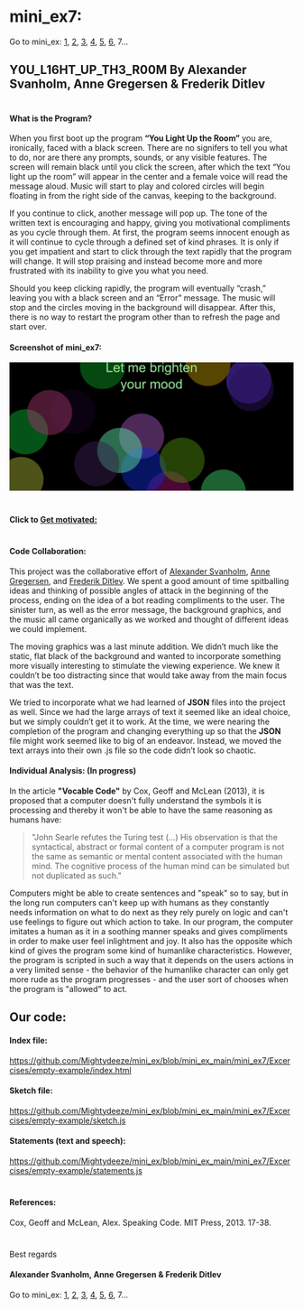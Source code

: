 #  mini_ex7:
Go to mini_ex:
[1](https://github.com/Mightydeeze/mini_ex/tree/mini_ex_main/mini_ex1),
[2](https://github.com/Mightydeeze/mini_ex/tree/mini_ex_main/mini_ex2),
[3](https://github.com/Mightydeeze/mini_ex/tree/mini_ex_main/mini_ex3),
[4](https://github.com/Mightydeeze/mini_ex/tree/mini_ex_main/mini_ex4),
[5](https://github.com/Mightydeeze/mini_ex/tree/mini_ex_main/mini_ex5), 
[6](https://github.com/Mightydeeze/mini_ex/tree/mini_ex_main/mini_ex6), 7...
## Y0U_L16HT_UP_TH3_R00M By Alexander Svanholm, Anne Gregersen & Frederik Ditlev
#
#### What is the Program?

When you first boot up the program **“You Light Up the Room”** you are, ironically, faced with a black screen. There are no signifers to tell you what to do, nor are there any prompts, sounds, or any visible features. The screen will remain black until you click the screen, after which the text “You light up the room” will appear in the center and a female voice will read the message aloud. Music will start to play and colored circles will begin floating in from the right side of the canvas, keeping to the background. 

If you continue to click, another message will pop up. The tone of the written text is encouraging and happy, giving you motivational compliments as you cycle through them. At first, the program seems innocent enough as it will continue to cycle through a defined set of kind phrases. It is only if you get impatient and start to click through the text rapidly that the program will change. It will stop praising and instead become more and more frustrated with its inability to give you what you need. 

Should you keep clicking rapidly, the program will eventually “crash,” leaving you with a black screen and an “Error” message. The music will stop and the circles moving in the background will disappear. After this, there is no way to restart the program other than to refresh the page and start over. 

#### Screenshot of mini_ex7:
![alt text](mini_ex7.1.png "Let me brighten your mood")
#
#### Click to [Get motivated:](https://cdn.rawgit.com/Mightydeeze/mini_ex/mini_ex_main/mini_ex7/Excercises/empty-example/index.html)
#
#### Code Collaboration:

This project was the collaborative effort of [Alexander Svanholm](https://github.com/ubiquitousman/mini-ex), [Anne Gregersen](https://github.com/AnnesFlashBack/Mini-Exercises), and [Frederik Ditlev](https://github.com/Mightydeeze/mini_ex/tree/mini_ex_main). We spent a good amount of time spitballing ideas and thinking of possible angles of attack in the beginning of the process, ending on the idea of a bot reading compliments to the user. The sinister turn, as well as the error message, the background graphics, and the music all came organically as we worked and thought of different ideas we could implement. 

The moving graphics was a last minute addition. We didn’t much like the static, flat black of the background and wanted to incorporate something more visually interesting to stimulate the viewing experience. We knew it couldn’t be too distracting since that would take away from the main focus that was the text. 

We tried to incorporate what we had learned of **JSON** files into the project as well. Since we had the large arrays of text it seemed like an ideal choice, but we simply couldn’t get it to work. At the time, we were nearing the completion of the program and changing everything up so that the **JSON** file might work seemed like to big of an endeavor. Instead, we moved the text arrays into their own .js file so the code didn’t look so chaotic. 

#### Individual Analysis: (In progress)
In the article **"Vocable Code"** by Cox, Geoff and McLean (2013), it is proposed that a computer doesn't fully understand the symbols it is processing and thereby it won't be able to have the same reasoning as humans have: 

>"John Searle refutes the Turing test (...) His observation is that the syntactical, abstract or formal content of a computer program is not the same as semantic or mental content associated with the human mind. The cognitive process of the human mind can be simulated but not duplicated as such."

Computers might be able to create sentences and "speak" so to say, but in the long run computers can't keep up with humans as they constantly needs information on what to do next as they rely purely on logic and can't use feelings to figure out which action to take. In our program, the computer imitates a human as it in a soothing manner speaks and gives compliments in order to make user feel inlightment and joy. It also has the opposite which kind of gives the program some kind of humanlike characteristics. However, the program is scripted in such a way that it depends on the users actions in a very limited sense - the behavior of the humanlike character can only get more rude as the program progresses - and the user sort of chooses when the program is "allowed" to act.



## Our code:
#### Index file:
https://github.com/Mightydeeze/mini_ex/blob/mini_ex_main/mini_ex7/Excercises/empty-example/index.html
#### Sketch file:
https://github.com/Mightydeeze/mini_ex/blob/mini_ex_main/mini_ex7/Excercises/empty-example/sketch.js
#### Statements (text and speech):
https://github.com/Mightydeeze/mini_ex/blob/mini_ex_main/mini_ex7/Excercises/empty-example/statements.js
  #
#### References:
Cox, Geoff and McLean, Alex. Speaking Code. MIT Press, 2013. 17-38.
#
Best regards 
#### Alexander Svanholm, Anne Gregersen & Frederik Ditlev


Go to mini_ex:
[1](https://github.com/Mightydeeze/mini_ex/tree/mini_ex_main/mini_ex1),
[2](https://github.com/Mightydeeze/mini_ex/tree/mini_ex_main/mini_ex2),
[3](https://github.com/Mightydeeze/mini_ex/tree/mini_ex_main/mini_ex3),
[4](https://github.com/Mightydeeze/mini_ex/tree/mini_ex_main/mini_ex4),
[5](https://github.com/Mightydeeze/mini_ex/tree/mini_ex_main/mini_ex5), 
[6](https://github.com/Mightydeeze/mini_ex/tree/mini_ex_main/mini_ex6), 7...
